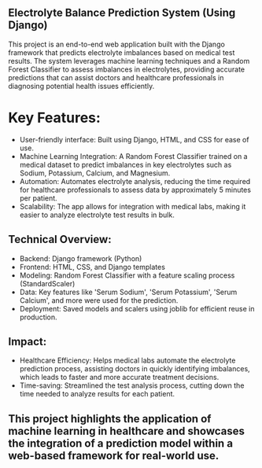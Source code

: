 ## Electrolyte Balance Prediction System (Using Django)
This project is an end-to-end web application built with the Django framework that predicts electrolyte imbalances based on medical test results. The system leverages machine learning techniques and a Random Forest Classifier to assess imbalances in electrolytes, providing accurate predictions that can assist doctors and healthcare professionals in diagnosing potential health issues efficiently.

# Key Features:
* User-friendly interface: Built using Django, HTML, and CSS for ease of use.
* Machine Learning Integration: A Random Forest Classifier trained on a medical dataset to predict imbalances in key electrolytes such as Sodium, Potassium, Calcium, and Magnesium.
* Automation: Automates electrolyte analysis, reducing the time required for healthcare professionals to assess data by approximately 5 minutes per patient.
* Scalability: The app allows for integration with medical labs, making it easier to analyze electrolyte test results in bulk.
## Technical Overview:
* Backend: Django framework (Python)
* Frontend: HTML, CSS, and Django templates
* Modeling: Random Forest Classifier with a feature scaling process (StandardScaler)
* Data: Key features like 'Serum Sodium', 'Serum Potassium', 'Serum Calcium', and more were used for the prediction.
* Deployment: Saved models and scalers using joblib for efficient reuse in production.
## Impact:
* Healthcare Efficiency: Helps medical labs automate the electrolyte prediction process, assisting doctors in quickly identifying imbalances, which leads to faster and more accurate treatment decisions.
* Time-saving: Streamlined the test analysis process, cutting down the time needed to analyze results for each patient.
## This project highlights the application of machine learning in healthcare and showcases the integration of a prediction model within a web-based framework for real-world use.
